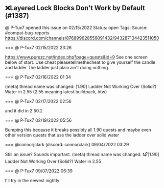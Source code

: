 ## ❌Layered Lock Blocks Don't Work by Default (#1387)
@ P-Tux7 opened this issue on 02/15/2022
Status: open
Tags: 
Source: #compat-bug-reports https://discord.com/channels/876899628556091432/943287134423511050


=== @ P-Tux7 02/15/2022 23:26

https://www.purezc.net/index.php?page=quests&id=9
See one screen below of start. Use cheat
pleasetellmethecheat to give yourself the candle and ladder
The ladder just plain ain't doing nothing.

=== @ P-Tux7 02/16/2022 01:34

(meta) thread name was changed: [1.90] Ladder Not Working Over (Solid?) Water in 2.55
(2.55 meaning latest buildpack, btw)

=== @ P-Tux7 02/17/2022 02:56

and it did in 2.50.2

=== @ P-Tux7 02/19/2022 05:56

Bumping this because it breaks possibly all 1.90 quests and maybe even other version quests that use the ladder over solid water

=== @connorjclark (discord: connorclark) 09/04/2022 03:29

Still an issue? Sounds important.
(meta) thread name was changed: ❗🔓[1.90] Ladder Not Working Over (Solid?) Water in 2.55

=== @ P-Tux7 09/07/2022 06:39

I'll try in the newest nightly
